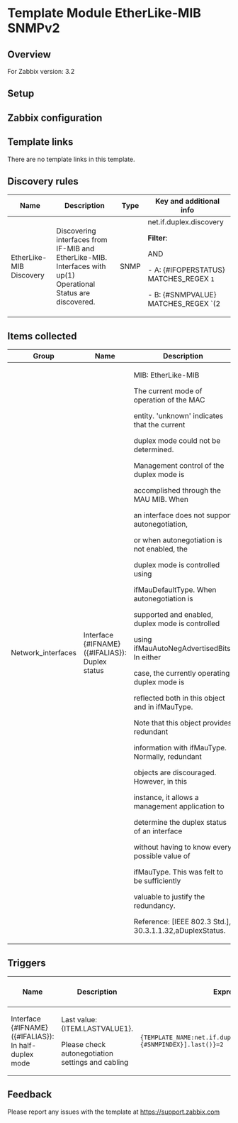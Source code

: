 
# Template Module EtherLike-MIB SNMPv2

## Overview

For Zabbix version: 3.2  

## Setup


## Zabbix configuration



## Template links

There are no template links in this template.

## Discovery rules

|Name|Description|Type|Key and additional info|
|----|-----------|----|----|
|EtherLike-MIB Discovery|<p>Discovering interfaces from IF-MIB and EtherLike-MIB. Interfaces with up(1) Operational Status are discovered.</p>|SNMP|net.if.duplex.discovery<p>**Filter**:</p>AND <p>- A: {#IFOPERSTATUS} MATCHES_REGEX `1`</p><p>- B: {#SNMPVALUE} MATCHES_REGEX `(2|3)`</p>|

## Items collected

|Group|Name|Description|Type|Key and additional info|
|-----|----|-----------|----|---------------------|
|Network_interfaces|Interface {#IFNAME}({#IFALIAS}): Duplex status|<p>MIB: EtherLike-MIB</p><p>The current mode of operation of the MAC</p><p>entity.  'unknown' indicates that the current</p><p>duplex mode could not be determined.</p><p>Management control of the duplex mode is</p><p>accomplished through the MAU MIB.  When</p><p>an interface does not support autonegotiation,</p><p>or when autonegotiation is not enabled, the</p><p>duplex mode is controlled using</p><p>ifMauDefaultType.  When autonegotiation is</p><p>supported and enabled, duplex mode is controlled</p><p>using ifMauAutoNegAdvertisedBits.  In either</p><p>case, the currently operating duplex mode is</p><p>reflected both in this object and in ifMauType.</p><p>Note that this object provides redundant</p><p>information with ifMauType.  Normally, redundant</p><p>objects are discouraged.  However, in this</p><p>instance, it allows a management application to</p><p>determine the duplex status of an interface</p><p>without having to know every possible value of</p><p>ifMauType.  This was felt to be sufficiently</p><p>valuable to justify the redundancy.</p><p>Reference: [IEEE 802.3 Std.], 30.3.1.1.32,aDuplexStatus.</p>|SNMP|net.if.duplex[dot3StatsDuplexStatus.{#SNMPINDEX}]|

## Triggers

|Name|Description|Expression|Severity|Dependencies and additional info|
|----|-----------|----|----|----|
|Interface {#IFNAME}({#IFALIAS}): In half-duplex mode|<p>Last value: {ITEM.LASTVALUE1}.</p><p>Please check autonegotiation settings and cabling</p>|`{TEMPLATE_NAME:net.if.duplex[dot3StatsDuplexStatus.{#SNMPINDEX}].last()}=2`|WARNING|<p>Manual close: YES</p>|

## Feedback

Please report any issues with the template at https://support.zabbix.com

